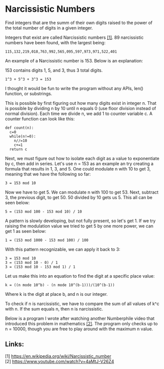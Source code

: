 # Narcissistic Numbers

Find integers that are the summ of their own digits raised to the power of the total number of digits in a given integer.

Integers that exist are called Narcissistic numbers [[1]](https://en.wikipedia.org/wiki/Narcissistic_number).
89 narcissistic numbers have been found, with the largest being:
```
115,132,219,018,763,992,565,095,597,973,971,522,401
```
An example of a Narcissistic number is 153. Below is an explanation:

153 contains digits 1, 5, and 3, thus 3 total digits.
```
1^3 + 5^3 + 3^3 = 153
```
I thought it would be fun to write the program without any APIs, len() function, or substrings.

This is possible by first figuring out how many digits exist in integer n.
That is possible by dividing n by 10 until n equals 0 (use floor division instead of normal division).
Each time we divide n, we add 1 to counter variable c.
A counter function can look like this:
```
def count(n):
  c=0
  while(n!=0):
    n//=10
    c+=1
  return c
```
Next, we must figure out how to isolate each digit as a value to exponentiate by c, then add in series.
Let's use n = 153 as an example an try creating a formula that results in 1, 3, and 5.
One could modulate n with 10 to get 3, meaning that we have the following so far:
```
3 = 153 mod 10
```
Now we have to get 5. We can modulate n with 100 to get 53. Next, subtract 3, the previous digit, to get 50.
50 divided by 10 gets us 5. This all can be seen below:
```
5 = (153 mod 100 - 153 mod 10) / 10
```
A pattern is slowly developing, but not fully present, so let's get 1.
If we try raising the modulation value we tried to get 5 by one more power, we can get 1 as seen below:
```
1 = (153 mod 1000 - 153 mod 100) / 100
```
With this pattern recognizable, we can apply it back to 3:
```
3 = 153 mod 10
3 = (153 mod 10 - 0) / 1
3 = (153 mod 10 - 153 mod 1) / 1
```
Let us make this into an equation to find the digit at a specific place value:
```
k = ((n mode 10^b) - (n mode 10^(b-1)))/(10^(b-1))
```
Where k is the digit at place b, and n is our integer.

To check if n is narcissistic, we have to compare the sum of all values of k^c with n.
If the sum equals n, then n is narcissistic.

Below is a program I wrote after watching another Numberphile video that introduced this problem in mathematics [[2]](https://www.youtube.com/watch?v=4aMtJ-V26Z4).
The program only checks up to n = 10000, though you are free to play around with the maximum n value.

## Links:
[1] https://en.wikipedia.org/wiki/Narcissistic_number<br>
[2] https://www.youtube.com/watch?v=4aMtJ-V26Z4<br>
